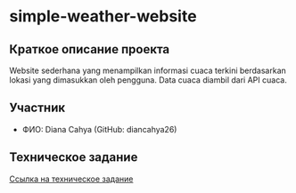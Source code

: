 # simple-weather-website


## Краткое описание проекта
Website sederhana yang menampilkan informasi cuaca terkini berdasarkan lokasi yang dimasukkan oleh pengguna. Data cuaca diambil dari API cuaca.

## Участник
- ФИО: Diana Cahya (GitHub: diancahya26)

## Техническое задание
[Ссылка на техническое задание](Technical_Specification.md)
